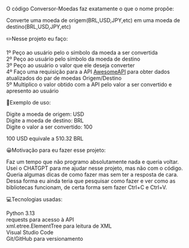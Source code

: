 O código Conversor-Moedas faz exatamente o que o nome propõe:

Converte uma moeda de origem(BRL,USD,JPY,etc) em uma moeda de destino(BRL,USD,JPY,etc)

✏️Nesse projeto eu faço:

1º Peço ao usuário pelo o símbolo da moeda a ser convertida  
2º Peço ao usuário pelo símbolo da moeda de destino  
3º Peço ao usuário o valor que ele deseja converter  
4º Faço uma requisição para a API [AwesomeAPI](https://docs.awesomeapi.com.br/api-de-moedas) para obter dados atualizados do par de moedas Origem/Destino  
5º Multiplico o valor obtido com a API pelo valor a ser convertido e apresento ao usuário  

📔Exemplo de uso:   

Digite a moeda de origem: USD  
Digite a moeda de destino: BRL  
Digite o valor a ser convertido: 100  

100 USD equivale a 510.32 BRL  

😀Motivação para eu fazer esse projeto:  

Faz um tempo que não programo absolutamente nada e queria voltar.   
Usei o CHATGPT para me ajudar nesse projeto, mas não com o código. Queria algumas dicas de como fazer mas sem ter a resposta de cara.  
Dessa forma eu ainda teria que pesquisar como fazer e ver como as bibliotecas funcionam, de certa forma sem fazer Ctrl+C e Ctrl+V.  

💻Tecnologias usadas:

Python 3.13  
requests para acesso à API  
xml.etree.ElementTree para leitura de XML  
Visual Studio Code  
Git/GitHub para versionamento  
